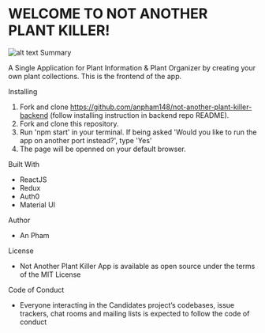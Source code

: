 # WELCOME TO NOT ANOTHER PLANT KILLER!
![alt text](https://github.com/anpham148/not-another-plant-killer-frontend/public/thumbnail.png)
 Summary

A Single Application for Plant Information & Plant Organizer by creating your own plant collections. This is the frontend of the app. 

 Installing

1. Fork and clone https://github.com/anpham148/not-another-plant-killer-backend (follow installing instruction in backend repo README).
2. Fork and clone this repository.
3. Run 'npm start' in your terminal. If being asked 'Would you like to run the app on another port instead?', type 'Yes'
4. The page will be openned on your default browser.

Built With

- ReactJS
- Redux
- Auth0
- Material UI

 Author

- An Pham

 License

- Not Another Plant Killer App is available as open source under the terms of the MIT License

 Code of Conduct

- Everyone interacting in the Candidates project’s codebases, issue trackers, chat rooms and mailing lists is expected to follow the code of conduct
